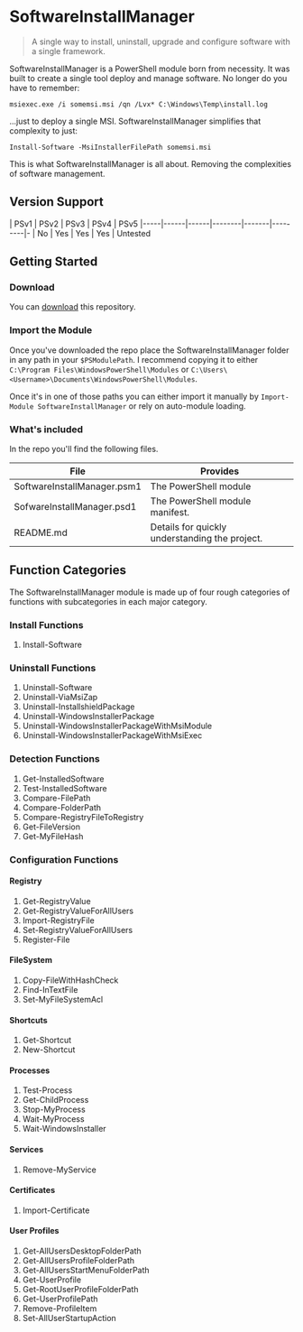 # SoftwareInstallManager

> A single way to install, uninstall, upgrade and configure software with a single framework.

SoftwareInstallManager is a PowerShell module born from necessity. It was built to create a single tool deploy and manage software. No longer do you have to remember:

```
msiexec.exe /i somemsi.msi /qn /Lvx* C:\Windows\Temp\install.log 
```

...just to deploy a single MSI. SoftwareInstallManager simplifies that complexity to just:

```
Install-Software -MsiInstallerFilePath somemsi.msi
```

This is what SoftwareInstallManager is all about. Removing the complexities of software management.

## Version Support

| PSv1 | PSv2 | PSv3 | PSv4 | PSv5 
|-----|------|------|--------|-------|---------|-
| No   | Yes    | Yes    | Yes      | Untested

## Getting Started

### Download

You can [download](https://github.com/adbertram/SoftwareInstallManager/archive/master.zip)
this repository.

### Import the Module

Once you've downloaded the repo place the SoftwareInstallManager folder in any path in your ``$PSModulePath``. I recommend copying it to either ``C:\Program Files\WindowsPowerShell\Modules`` or ``C:\Users\<Username>\Documents\WindowsPowerShell\Modules``.

Once it's in one of those paths you can either import it manually by ``Import-Module SoftwareInstallManager`` or rely on auto-module loading.


### What's included

In the repo you'll find the following files.

| File     | Provides                                       |
|-----------------|------------------------------------------------|
| SoftwareInstallManager.psm1 | The PowerShell module                   |
| SofwareInstallManager.psd1            | The PowerShell module manifest.              |
| README.md       | Details for quickly understanding the project. |

## Function Categories

The SoftwareInstallManager module is made up of four rough categories of functions with subcategories in each major category.

### Install Functions
1. Install-Software

### Uninstall Functions

1. Uninstall-Software
2. Uninstall-ViaMsiZap
3. Uninstall-InstallshieldPackage
4. Uninstall-WindowsInstallerPackage
5. Uninstall-WindowsInstallerPackageWithMsiModule
6. Uninstall-WindowsInstallerPackageWithMsiExec

### Detection Functions

1. Get-InstalledSoftware
2. Test-InstalledSoftware
3. Compare-FilePath
4. Compare-FolderPath
5. Compare-RegistryFileToRegistry
6. Get-FileVersion
7. Get-MyFileHash

### Configuration Functions

#### Registry

1. Get-RegistryValue
2. Get-RegistryValueForAllUsers
3. Import-RegistryFile
4. Set-RegistryValueForAllUsers
5. Register-File

#### FileSystem

1. Copy-FileWithHashCheck
2. Find-InTextFile
3. Set-MyFileSystemAcl

#### Shortcuts

1. Get-Shortcut
2. New-Shortcut

#### Processes

1. Test-Process
2. Get-ChildProcess
3. Stop-MyProcess
4. Wait-MyProcess
5. Wait-WindowsInstaller

#### Services

1. Remove-MyService

#### Certificates

1. Import-Certificate

#### User Profiles

1. Get-AllUsersDesktopFolderPath
2. Get-AllUsersProfileFolderPath
3. Get-AllUsersStartMenuFolderPath
4. Get-UserProfile
5. Get-RootUserProfileFolderPath
6. Get-UserProfilePath
7. Remove-ProfileItem
8. Set-AllUserStartupAction


